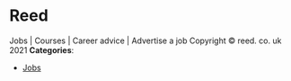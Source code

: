 # Reed


Jobs | Courses | Career advice | Advertise a job Copyright © reed. co. uk 2021
**Categories**:

- [Jobs](https://github/awesome-apis/awesome-apis#jobs)



